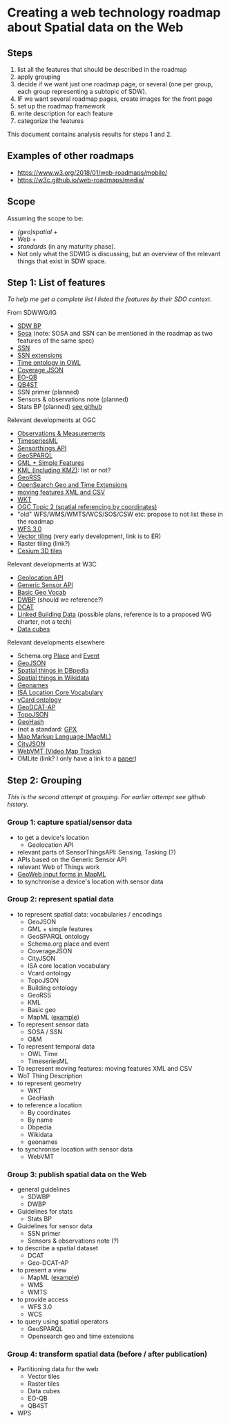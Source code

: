 # Creating a web technology roadmap about Spatial data on the Web

## Steps
1. list all the features that should be described in the roadmap
1. apply grouping
1. decide if we want just one roadmap page, or several (one per group, each group representing a subtopic of SDW).
1. IF we want several roadmap pages, create images for the front page 
1. set up the roadmap framework
1. write description for each feature
1. categorize the features 

This document contains analysis results for steps 1 and 2. 

## Examples of other roadmaps
- https://www.w3.org/2018/01/web-roadmaps/mobile/
- https://w3c.github.io/web-roadmaps/media/

## Scope
Assuming the scope to be: 
- _(geo)spatial_ +
- _Web_ + 
- _standards_ (in any maturity phase).
- Not only what the SDWIG is discussing, but an overview of the relevant things that exist in SDW space.

## Step 1: List of features
_To help me get a complete list I listed the features by their SDO context._

From SDWWG/IG
- [SDW BP](https://www.w3.org/TR/sdw-bp/)
-	[Sosa](https://www.w3.org/TR/vocab-ssn/) (note: SOSA and SSN can be mentioned in the roadmap as two features of the same spec)
-	[SSN](https://www.w3.org/TR/vocab-ssn/)
- [SSN extensions](https://w3c.github.io/sdw/proposals/ssn-extensions/)
- [Time ontology in OWL](https://www.w3.org/TR/owl-time/)
-	[Coverage JSON](http://w3c.github.io/sdw/coverage-json/)
-	[EO-QB](https://www.w3.org/TR/eo-qb/)
-	[QB4ST](https://www.w3.org/TR/qb4st/)
-	SSN primer (planned)
-	Sensors & observations note (planned)
- Stats BP (planned) [see github](https://github.com/w3c/sdw/tree/gh-pages/stats-bp)

Relevant developments at OGC
- [Observations & Measurements](http://www.opengeospatial.org/standards/om)
- [TimeseriesML](http://www.opengeospatial.org/standards/tsml)
-	[Sensorthings API](http://www.opengeospatial.org/standards/sensorthings)
-	[GeoSPARQL](http://www.opengeospatial.org/standards/geosparql)
-	[GML + Simple Features](http://www.opengeospatial.org/standards/gml)
- [KML (including KMZ)](http://www.opengeospatial.org/standards/kml): list or not? 
-	[GeoRSS](https://www.w3.org/2005/Incubator/geo/XGR-geo/)
- [OpenSearch Geo and Time Extensions](http://www.opengeospatial.org/standards/opensearchgeo)
- [moving features XML and CSV](http://www.opengeospatial.org/standards/movingfeatures)
- [WKT](https://www.iso.org/standard/63094.html)
- [OGC Topic 2 (spatial referencing by coordinates)](http://portal.opengeospatial.org/files/39049)
- "old" WFS/WMS/WMTS/WCS/SOS/CSW etc: propose to not list these in the roadmap
-	[WFS 3.0](https://cdn.rawgit.com/opengeospatial/WFS_FES/3.0.0-draft.1/docs/17-069.html)
-	[Vector tiling](http://docs.opengeospatial.org/per/17-041.html) (very early development, link is to ER) 
- Raster tiling (link?)
- [Cesium 3D tiles](https://github.com/AnalyticalGraphicsInc/3d-tiles)

Relevant developments at W3C
-	[Geolocation API](https://www.w3.org/TR/geolocation-API/)
- [Generic Sensor API](https://www.w3.org/TR/generic-sensor/)
-	[Basic Geo Vocab](https://www.w3.org/2003/01/geo/)
- [DWBP](https://www.w3.org/TR/dwbp/) (should we reference?) 
- [DCAT](https://www.w3.org/TR/vocab-dcat/)
-	[Linked Building Data](https://w3c-lbd-cg.github.io/lbd/charter/) (possible plans,  reference is to a proposed WG charter, not a tech)
- [Data cubes](https://www.w3.org/TR/vocab-data-cube/)

Relevant developments elsewhere
-	Schema.org [Place](http://schema.org/Place) and [Event](http://schema.org/Event)
-	[GeoJSON](https://tools.ietf.org/html/rfc7946)
- [Spatial things in DBpedia](http://dbpedia.org)
- [Spatial things in Wikidata](https://www.wikidata.org/)
- [Geonames](http://www.geonames.org)
- [ISA Location Core Vocabulary](https://www.w3.org/ns/locn)
- [vCard ontology](https://www.w3.org/TR/vcard-rdf/)
- [GeoDCAT-AP](https://joinup.ec.europa.eu/node/139283/)
- [TopoJSON](https://github.com/topojson/topojson)
- [GeoHash](http://geohash.org)
- (not a standard: [GPX](http://www.topografix.com/gpx.asp)
-	[Map Markup Language (MapML)](https://maps4html.github.io/MapML/spec/)
- [CityJSON](http://www.cityjson.org/)
-	[WebVMT (Video Map Tracks)](https://w3c.github.io/sdw/proposals/geotagging/webvmt/)
- OMLite (link? I only have a link to a [paper](https://content.iospress.com/articles/semantic-web/sw214))

## Step 2: Grouping 
_This is the second attempt at grouping. For earlier attempt see github history._
### Group 1: capture spatial/sensor data
- to get a device's location
  - Geolocation API
- relevant parts of SensorThingsAPI: Sensing, Tasking (?)
- APIs based on the Generic Sensor API
- relevant Web of Things work
- [GeoWeb input forms in MapML](https://github.com/opengeospatial/D012-MapML_Engineering_Report/issues/26)
- to synchronise a device's location with sensor data

### Group 2: represent spatial data
- to represent spatial data: vocabularies / encodings
  - GeoJSON
  - GML + simple features
  - GeoSPARQL ontology
  - Schema.org place and event
  - CoverageJSON
  - CityJSON
  - ISA core location vocabulary
  - Vcard ontology
  - TopoJSON
  - Building ontology
  - GeoRSS
  - KML
  - Basic geo
  - MapML ([example](https://geogratis.gc.ca/api/beta/vectors/canvec/50k/features/?zoom=18&xmin=-75.11672187853553&ymin=45.47833545860482&xmax=-75.07651767420697&ymax=45.495476138097445&projection=WGS84&entry-type=full&alt=xml&max-results=5))
- To represent sensor data
  - SOSA / SSN
  - O&M
- To represent temporal data
  - OWL Time
  - TimeseriesML
- To represent moving features: moving features XML and CSV
- WoT Thing Description
- to represent geometry
  - WKT
  - GeoHash
- to reference a location
  - By coordinates
  - By name
   - Dbpedia
   - Wikidata
   - geonames
- to synchronise location with sensor data
  - WebVMT

### Group 3: publish spatial data on the Web
- general guidelines
  - SDWBP
  - DWBP
- Guidelines for stats
  - Stats BP
- Guidelines for sensor data
  - SSN primer
  - Sensors & observations note (?)
- to describe a spatial dataset
  - DCAT
  - Geo-DCAT-AP
- to present a view
  - MapML ([example](http://geogratis.gc.ca/api/beta/mapml/))
  - WMS
  - WMTS
- to provide access
  - WFS 3.0
  - WCS
- to query using spatial operators
  - GeoSPARQL
  - Opensearch geo and time extensions

### Group 4: transform spatial data (before / after publication)
- Partitioning data for the web 
  - Vector tiles
  - Raster tiles
  - Data cubes
  - EO-QB
   - QB4ST
- WPS
